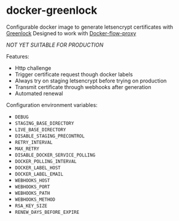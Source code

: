 # docker-greenlock

Configurable docker image to generate letsencrypt certificates with [Greenlock](https://git.coolaj86.com/coolaj86/greenlock.js)
Designed to work with [Docker-flow-proxy](https://proxy.dockerflow.com/)

*NOT YET SUITABLE FOR PRODUCTION*

Features:
- Http challenge
- Trigger certificate request though docker labels
- Always try on staging letsencrypt before trying on production
- Transmit certificate through webhooks after generation
- Automated renewal

Configuration environment variables:
- `DEBUG`
- `STAGING_BASE_DIRECTORY`
- `LIVE_BASE_DIRECTORY`
- `DISABLE_STAGING_PRECONTROL`
- `RETRY_INTERVAL`
- `MAX_RETRY`
- `DISABLE_DOCKER_SERVICE_POLLING`
- `DOCKER_POLLING_INTERVAL`
- `DOCKER_LABEL_HOST`
- `DOCKER_LABEL_EMAIL`
- `WEBHOOKS_HOST`
- `WEBHOOKS_PORT`
- `WEBHOOKS_PATH`
- `WEBHOOKS_METHOD`
- `RSA_KEY_SIZE`
- `RENEW_DAYS_BEFORE_EXPIRE`